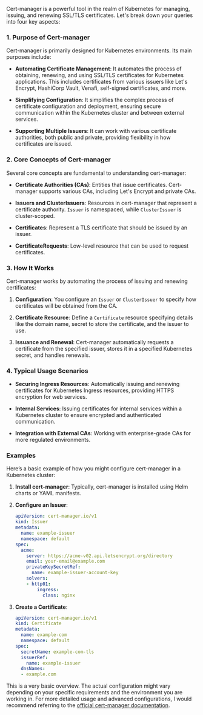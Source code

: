 Cert-manager is a powerful tool in the realm of Kubernetes for managing, issuing, and renewing SSL/TLS certificates. Let's break down your queries into four key aspects:

### 1. Purpose of Cert-manager

Cert-manager is primarily designed for Kubernetes environments. Its main purposes include:

- **Automating Certificate Management**: It automates the process of obtaining, renewing, and using SSL/TLS certificates for Kubernetes applications. This includes certificates from various issuers like Let's Encrypt, HashiCorp Vault, Venafi, self-signed certificates, and more.

- **Simplifying Configuration**: It simplifies the complex process of certificate configuration and deployment, ensuring secure communication within the Kubernetes cluster and between external services.

- **Supporting Multiple Issuers**: It can work with various certificate authorities, both public and private, providing flexibility in how certificates are issued.

### 2. Core Concepts of Cert-manager

Several core concepts are fundamental to understanding cert-manager:

- **Certificate Authorities (CAs)**: Entities that issue certificates. Cert-manager supports various CAs, including Let's Encrypt and private CAs.

- **Issuers and ClusterIssuers**: Resources in cert-manager that represent a certificate authority. `Issuer` is namespaced, while `ClusterIssuer` is cluster-scoped.

- **Certificates**: Represent a TLS certificate that should be issued by an issuer.

- **CertificateRequests**: Low-level resource that can be used to request certificates.

### 3. How It Works

Cert-manager works by automating the process of issuing and renewing certificates:

1. **Configuration**: You configure an `Issuer` or `ClusterIssuer` to specify how certificates will be obtained from the CA.

2. **Certificate Resource**: Define a `Certificate` resource specifying details like the domain name, secret to store the certificate, and the issuer to use.

3. **Issuance and Renewal**: Cert-manager automatically requests a certificate from the specified issuer, stores it in a specified Kubernetes secret, and handles renewals.

### 4. Typical Usage Scenarios

- **Securing Ingress Resources**: Automatically issuing and renewing certificates for Kubernetes Ingress resources, providing HTTPS encryption for web services.

- **Internal Services**: Issuing certificates for internal services within a Kubernetes cluster to ensure encrypted and authenticated communication.

- **Integration with External CAs**: Working with enterprise-grade CAs for more regulated environments.

### Examples

Here’s a basic example of how you might configure cert-manager in a Kubernetes cluster:

1. **Install cert-manager**:
   Typically, cert-manager is installed using Helm charts or YAML manifests.

2. **Configure an Issuer**:
   ```yaml
   apiVersion: cert-manager.io/v1
   kind: Issuer
   metadata:
     name: example-issuer
     namespace: default
   spec:
     acme:
       server: https://acme-v02.api.letsencrypt.org/directory
       email: your-email@example.com
       privateKeySecretRef:
         name: example-issuer-account-key
       solvers:
       - http01:
           ingress:
             class: nginx
   ```

3. **Create a Certificate**:
   ```yaml
   apiVersion: cert-manager.io/v1
   kind: Certificate
   metadata:
     name: example-com
     namespace: default
   spec:
     secretName: example-com-tls
     issuerRef:
       name: example-issuer
     dnsNames:
     - example.com
   ```

This is a very basic overview. The actual configuration might vary depending on your specific requirements and the environment you are working in. For more detailed usage and advanced configurations, I would recommend referring to the [official cert-manager documentation](https://cert-manager.io/docs/).
